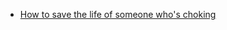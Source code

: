- [How to save the life of someone who's choking](https://www.today.com/health/how-save-life-someone-whos-choking-t31181)
